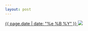 ```yaml
---
layout: post
---
```


<p>
  <a href="/400">
    <time>{{ page.date | date: "%e %B %Y" }}</time>
    <img src="https://s3.amazonaws.com/life.aaronjgreenberg.com/400.jpg">
  </a>
  
</p>
